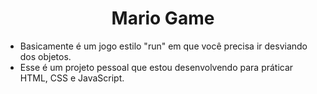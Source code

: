 <h1 align="center"> Mario Game </h1>

- Basicamente é um jogo estilo "run" em que você precisa ir desviando dos objetos. 
- Esse é um projeto pessoal que estou desenvolvendo para práticar HTML, CSS e JavaScript. 
